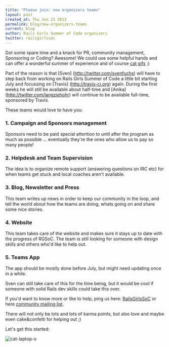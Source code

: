 ```yaml
---
title: "Please join: new organizers teams"
layout: post
created_at: Thu Jun 23 2013
permalink: blog/new-organizers-teams
current: blog
author: Rails Girls Summer of Code organizers
twitter: railsgirlssoc
---
```


Got some spare time and a knack for PR, community management, Sponsoring or Coding? Awesome!
We could use some helpful hands and can offer a wonderful summer of experience and of course [cat gifs](#cats) ;)

Part of the reason is that [Sven] (http://twitter.com/svenfuchs) will have to step back from working on Rails
Girls Summer of Code a little bit starting July and focussing on [Travis] (http://travis-ci.org)
again. During the first weeks he will still be available about half-time and
[Anika] (http://twitter.com/langziehohr) will continue to be available full-time, sponsored by Travis.

These teams would love to have you:

### 1. Campaign and Sponsors management

Sponsors need to be paid special attention to until after the program as much
as possible … eventually they're the ones who allow us to pay so many people!


### 2. Helpdesk and Team Supervision

The idea is to organize remote support
(answering questions on IRC etc) for when teams get stuck and local coaches
aren't available.


### 3. Blog, Newsletter and Press

This team writes up news in order to keep our community in the loop, and tell
the world about how the teams are doing, whats going on and share some nice stories.


### 4. Website

This team takes care of the website and makes sure it stays up to date with the
progress of RGSoC.
The team is still looking for someone with design skills and others who'd
like to help out.


### 5. Teams App

The app should be mostly done before July, but might need updating once in a
while.

Sven can still take care of this for the time being, but it would be cool if
someone with solid Rails dev skills could take this over.


If you'd want to know more or like to help, ping us here:
[RailsGirlsSoC](http://twitter.com/railsgirlssoc) or here
[community mailing list](mailto:rails-girls-summer-of-code-community@googlegroups.com).

There will not only be lots and lots of karma points, but also love and maybe even cake&confetti for helping out ;)

Let's get this started: <a id="cats"></a>

![cat-laptop-o](https://f.cloud.github.com/assets/1711357/702990/358cbf34-dda1-11e2-8ec6-c95b2a031ad7.gif)



